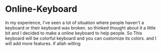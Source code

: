 # Online-Keyboard
In my experience, I've seen a lot of situation where people haven't a keyboard or their keyboard was broken.
so thinked thought about it a little bit and I decided to make a online keyboard to help people.
So This keyboard will be colorful keyboard and you can customize its colors. and I will add more features.
if allah willing
